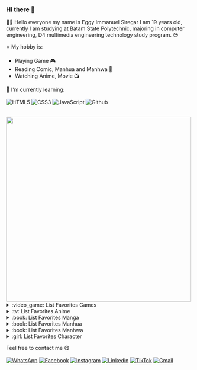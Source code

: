 ### Hi there 👋

:man_student: Hello everyone my name is Eggy Immanuel Siregar I am 19 years old, currently I am studying at Batam State Polytechnic, majoring in computer engineering, D4 multimedia engineering technology study program. :sunglasses:

:star: My hobby is:
- Playing Game :video_game:
- Reading Comic, Manhua and Manhwa :book:
- Watching Anime, Movie :tv:

:page_with_curl: I'm currently learning:
<br><br>
![HTML5](https://img.shields.io/badge/HTML5-%230175C2.svg?style=for-the-badge&logo=html5&logoColor=white)
![CSS3](https://img.shields.io/badge/CSS3-%2302569B.svg?style=for-the-badge&logo=css3&logoColor=white)
![JavaScript](https://img.shields.io/badge/JavaScript-%23FFFFFF.svg?style=for-the-badge&logo=javascript)
![Github](https://img.shields.io/badge/Github-%23000000.svg?style=for-the-badge&logo=github&logoColor=white)

<br>

<img src="https://img.anili.st/user/161753" width="500">

<details>
<summary>:video_game: List Favorites Games</summary>

<!-- favorites_games starts -->
* Mobile Legends
* Arena Breakout
<!-- favorites_games ends -->

</details>

<details>
<summary>:tv: List Favorites Anime</summary>
  
<!-- favorites_anime starts -->
* [NARUTO](https://anilist.co/anime/20/)
* [NARUTO: Shippuuden](https://anilist.co/anime/1735/)
* [Tensei Shitara Slime Datta Ken](https://anilist.co/anime/101280/)
* [Black Clover](https://anilist.co/anime/97940/)
* [Kage no Jitsuryokusha ni Naritakute!](https://anilist.co/anime/130298/)
* [Jujutsu Kaisen](https://anilist.co/anime/113415/)
* [Ore dake Level Up na Ken](https://anilist.co/anime/151807/)
* [Chainsaw Man](https://anilist.co/anime/127230/)
* [Tate no Yuusha no Nariagari](https://anilist.co/anime/99263/)
* [Seirei Gensouki](https://anilist.co/anime/126546/)
* [Sekai Saikou no Ansatsusha, Isekai Kizoku ni Tensei suru](https://anilist.co/anime/129898/)
* [Tensei Kizoku no Isekai Boukenroku: Jichou wo Shiranai Kamigami no Shito](https://anilist.co/anime/153332/)
* [Charlotte](https://anilist.co/anime/20997/)
* [Horimiya](https://anilist.co/anime/124080/)
* [Sousou no Frieren](https://anilist.co/anime/154587/)
* [MASHLE: Kami Shinkakusha Kouho Senbatsu Shiken-hen](https://anilist.co/anime/166610/)
* [Tate no Yuusha no Nariagari](https://anilist.co/anime/99263/)
* [SPYxFAMILY](https://anilist.co/anime/140960/)
* [Mushoku Tensei: Isekai Ittara Honki Dasu](https://anilist.co/anime/108465/)
* [Arifureta Shokugyou de Sekai Saikyou](https://anilist.co/anime/100668/)
* [MASHLE](https://anilist.co/anime/151801/)
* [Chiyu Mahou no Machigatta Tsukaikata](https://anilist.co/anime/137908/)
* [Sword Art Online](https://anilist.co/anime/11757/)
* [Youkoso Jitsuryoku Shijou Shugi no Kyoushitsu e](https://anilist.co/anime/98659/)
* [Yahari Ore no Seishun Love Come wa Machigatteiru](https://anilist.co/anime/14813/)
* [Yamada-kun to Lv999 no Koi wo Suru](https://anilist.co/anime/154965/)
* [Kuroko no Basket](https://anilist.co/anime/11771/)
* [Tsuki ga Michibiku Isekai Douchuu](https://anilist.co/anime/125206/)
* [Saikyou Onmyouji no Isekai Tenseiki](https://anilist.co/anime/144553/)
* [Boku no Kokoro no Yabai Yatsu](https://anilist.co/anime/153152/)
* [Oshi no Ko](https://anilist.co/anime/150672/)
* [Kenja no Mago](https://anilist.co/anime/)
* [Majo no Tabitabi](https://anilist.co/anime/112609/)
* [Otonari no Tenshi-sama ni Itsunomanika Dame Ningen ni Sareteita Ken](https://anilist.co/anime/143338/)
* [Isekai Maou ke Shoukan Shoujo no Dorei Majutsu Ω](https://anilist.co/anime/117448/)
* [Tensai Ouji no Akaji Kokka Saisei Jutsu](https://anilist.co/anime/129190/)
* [Akuyaku Reijou Level 99: Watashi wa Ura Boss desu ga Maou de wa Arimasen](https://anilist.co/anime/163076/)
* [Otonari ni Ginga](https://anilist.co/anime/148098/)
* [Sono Bisque Doll wa Koi wo Suru](https://anilist.co/anime/132405/)
* [Kimi ni Todoke](https://anilist.co/anime/6045/)
* [Jitsu wa Ore, Saikyou Deshita?](https://anilist.co/anime/154391/)
* [Sokushi Cheat ga Saikyou Sugite, Isekai no Yatsura ga Marude Aite ni Naranai n desu ga](https://anilist.co/anime/158028/)
<!-- favorites_anime ends -->

</details>

<details>
<summary>:book: List Favorites Manga</summary>
  
<!-- favorites_manga starts -->
<!-- favorites_manga ends -->

</details>

<details>
<summary>:book: List Favorites Manhua</summary>
  
<!-- favorites_manhua starts -->
<!-- favorites_manhua ends -->

</details>

<details>
<summary>:book: List Favorites Manhwa</summary>
  
<!-- favorites_manhwa starts -->
<!-- favorites_manhwa ends -->

</details>

<details>
<summary>:girl: List Favorites Character</summary>
  
<!-- favorites_characters starts -->
* [Mahiru Shiina](https://anilist.co/character/195602)
* [Mini Yaemori](https://anilist.co/character/153703)
* [Loo](https://anilist.co/character/293202)
* [Mukuro Hoshimiya](https://anilist.co/character/157109)
* [Akari Watanabe](https://anilist.co/character/191672)
* [Misaki Shokuhou](https://anilist.co/character/40136)
* [Kuon](https://anilist.co/character/126823)
* [Vladilena Milizé](https://anilist.co/character/141061)
* [Yor Forger](https://anilist.co/character/138102)
* [Chizuru Ichinose](https://anilist.co/character/128106)
* [Celia Claire](https://anilist.co/character/161678)
* [Kyouko Hori](https://anilist.co/character/66171)
* [Nagisa Minase](https://anilist.co/character/162885)
* [Sayu Ogiwara](https://anilist.co/character/127925)
* [Ravel Phenex](https://anilist.co/character/58341)
* [Yuuko Yoshida](https://anilist.co/character/141461)
* [Ziyu Zhou](https://anilist.co/character/234726)
* [Angelina Kudou Shields](https://anilist.co/character/128377)
* [Ninym Ralei](https://anilist.co/character/206374)
* [Marin Kitagawa](https://anilist.co/character/133676)
* [Holo](https://anilist.co/character/7373)
* [Ayako Kuroba](https://anilist.co/character/200612)
* [Nepgear](https://anilist.co/character/49927)
* [Jibril](https://anilist.co/character/87887)
<!-- favorites_characters ends -->

</details>

Feel free to contact me :yum:
<br><br>
<a href="https://wa.me/628566286514" target="_blank">![WhatsApp](https://img.shields.io/badge/WhatsApp-%2325D366.svg?style=for-the-badge&logo=whatsapp&logoColor=white)</a>
<a href="https://facebook.com/siregar.gyy" target="_blank">![Facebook](https://img.shields.io/badge/Facebook-%231877F2.svg?style=for-the-badge&logo=facebook&logoColor=white)</a>
<a href="https://instagram.com/gyy.siregar" target="_blank">![Instagram](https://img.shields.io/badge/Instagram-%23E1306C.svg?style=for-the-badge&logo=instagram&logoColor=white)</a>
<a href="https://wa.me/08566286514" target="_blank">![Linkedin](https://img.shields.io/badge/Linkedin-%2302569B.svg?style=for-the-badge&logo=linkedin&logoColor=white)</a>
<a href="https://tiktok.com/@gyy.siregar" target="_blank">![TikTok](https://img.shields.io/badge/TikTok-%23000000.svg?style=for-the-badge&logo=tiktok)</a>
<a href="https://mailto:eggyimmanuel@gmail.com" target="_blank">![Gmail](https://img.shields.io/badge/Gmail-%23ffffff.svg?style=for-the-badge&logo=gmail&logoColor=red)</a>
